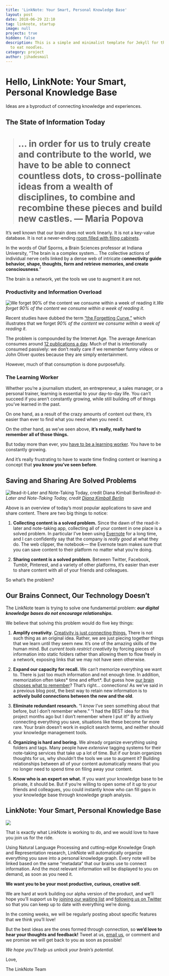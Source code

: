 ```yaml
---
title: 'LinkNote: Your Smart, Personal Knowledge Base'
layout: post
date: 2018-06-29 22:10
tag: linknote, startup
image: null
projects: true
hidden: false
description: This is a simple and minimalist template for Jekyll for those who likes
  to eat noodles.
category: project
author: jihadesmail
---
```


# Hello, LinkNote: Your Smart, Personal Knowledge Base

Ideas are a byproduct of connecting knowledge and experiences.

## The State of Information Today
> # … in order for us to truly create and contribute to the world, we have to be able to connect countless dots, to cross-pollinate ideas from a wealth of disciplines, to combine and recombine these pieces and build new castles. — Maria Popova

It’s well known that our brain does not work linearly. It is not a key-value database. It is not a never-ending [room filled with filing cabinets](https://www.youtube.com/watch?v=tZQJhvs4amQ).

In the words of Olaf Sporns, a Brain Sciences professor at Indiana University, “The brain is a complex system… The collective actions of individual nerve cells linked by a dense web of intricate c**onnectivity guide behavior, shape, thoughts, form and retrieve memories, and create consciousness**.”

The brain is a network, yet the tools we use to augment it are not.

### Productivity and Information Overload

![We forget 90% of the content we consume within a week of reading it.](https://cdn-images-1.medium.com/max/2000/1*Ofn-wtuw_OLMWsIwm5B9fA.jpeg)*We forget 90% of the content we consume within a week of reading it.*

Recent studies have dubbed the term [“the Forgetting Curve,”](http://www.growthengineering.co.uk/what-is-the-forgetting-curve/) which illustrates that we forget *90% of the content we consume within a week of reading it*.

The problem is compounded by the Internet Age. The average American consumes around [12 publications a day](https://www.uxmatters.com/mt/archives/2017/07/media-use-habits-what-why-when-and-how-people-read-online.php). Much of that is intentionally consumed passively: we don’t really care if we remember funny videos or John Oliver quotes because they are simply entertainment.

However, much of that consumption is done purposefully.

### The Learning Worker

Whether you’re a journalism student, an entrepreneur, a sales manager, or a personal trainer, learning is essential to your day-to-day life. You can’t succeed if you aren’t constantly growing, while still building off of things you’ve learned in the past.

On one hand, as a result of the crazy amounts of content out there, it’s easier than ever to find what you need when you need it.

On the other hand, as we’ve seen above, **it’s really, really hard to remember all of those things.**

But today more than ever, you [have to be a learning worker](https://www.forbes.com/sites/jacobmorgan/2016/06/07/say-goodbye-to-knowledge-workers-and-welcome-to-learning-workers/#e017ba42f93b). You have to be constantly growing.

And it’s really frustrating to have to waste time finding content or learning a concept that **you know you’ve seen before**.

## Saving and Sharing Are Solved Problems

![Read-it-Later and Note-Taking Today, credit [Diana Kimball Berlin](https://medium.dianakimball.com/save-for-later-b2fa64782078)](https://cdn-images-1.medium.com/max/3758/1*vQuQMV6PdUontEunJdq56Q.png)*Read-it-Later and Note-Taking Today, credit [Diana Kimball Berlin](https://medium.dianakimball.com/save-for-later-b2fa64782078)*

Above is an overview of today’s most popular applications to save and share content. There are two big things to notice:

1. **Collecting content is a solved problem.** Since the dawn of the read-it-later and note-taking app, collecting all of your content in one place is a solved problem. In particular I’ve been using [Evernote](https://evernote.com/) for a long time, and I can confidently say that the company is *really good* at what they do. The web clipper, the notebook— the Evernote team makes sure that you can save content to their platform no matter what you’re doing.

2. **Sharing content is a solved problem.** Between Twitter, Facebook, Tumblr, Pinterest, and a variety of other platforms, it’s easier than ever to share content with all of your friends and colleagues.

So what’s the problem?

## Our Brains Connect, Our Technology Doesn’t

The LinkNote team is trying to solve one fundamental problem:  ***our digital knowledge bases do not encourage relationships.***

We believe that solving this problem would do five key things:

1. **Amplify creativity.** [Creativity is just connecting things.](https://medium.com/matter-driven-narrative/what-matters-next-creativity-is-just-connecting-things-ebd5f24fb0fd) There is not such thing as an original idea. Rather, we are just piecing together things that we learn until they seem new. It’s one of the amazing skills of the human mind. But *current tools restrict creativity* by forcing pieces of information into static folders rather than allowing them to flow freely in a network, exposing links that we may not have seen otherwise.

2. **Expand our capacity for recall.** We can’t memorize everything we want to. There is just too much information and not enough time. In addition, memorization often takes* time and effort*. But guess how [our brain chooses what to remember](https://medium.com/@getlinknote/how-does-our-brain-choose-what-to-remember-59bb650dac16)? That’s right… connections! As we’ve said in a previous blog post, the best way to retain new information is to **actively build connections between the new and the old**.

3. **Eliminate redundant research.**  “I *know*  I’ve seen something about that before, but I don’t remember where.” “I had the BEST idea for this project months ago but I don’t remember where I put it!” By actively connecting everything you save, situations like these become far more rare. Your brain doesn’t work in explicit search terms, and neither should your knowledge management tools.

4. **Organizing is hard and boring.** We already organize everything using folders and tags. Many people have *extensive* tagging systems for their note-taking services that take up a lot of time. But if our brain organizes thoughts for us, why shouldn’t the tools we use to augment it? Building relationships between all of your content automatically means that you no longer need to spend time on filing away your content.

5. **Know who is an expert on what.** If you want your knowledge base to be private, it should be. But if you’re willing to open some of it up to your friends and colleagues, you could instantly know who can fill gaps in your knowledge base through knowledge graph analysis.

## LinkNote: Your Smart, Personal Knowledge Base

![](https://cdn-images-1.medium.com/max/6668/1*zdhJ467RBoJ_aJ9SecNtOQ.png)

That is exactly what LinkNote is working to do, and we would love to have you join us for the ride.

Using Natural Language Processing and cutting-edge Knowledge Graph and Representation research, LinkNote will automatically organize everything you save into a personal knowledge graph. Every note will be linked based on the same “metadata” that our brains use to connect information. And the most relevant information will be displayed to you on demand, as soon as you need it.

**We want you to be your most productive, curious, creative self.**

We are hard at work building our alpha version of the product, and we’ll hope you’ll support us by [joining our waiting list](https://getlinknote.us17.list-manage.com/subscribe?u=c341cd1126fa8c20983895033&id=bbd508958b) and [following us on Twitter](https://twitter.com/LinkNoteHQ) so that you can keep up to date with everything we’re doing.

In the coming weeks, we will be regularly posting about specific features that we think you’ll love!

But the best ideas are the ones formed through connection, so **we’d love to hear your thoughts and feedback!** Tweet at us, [email us](mailto:getlinknote@gmail.com), or comment and we promise we will get back to you as soon as possible!

*We hope you’ll help us unlock your brain’s potential.*

Love,

The LinkNote Team